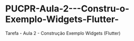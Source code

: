 # PUCPR-Aula-2---Constru-o-Exemplo-Widgets-Flutter-
Tarefa - Aula 2 - Construção Exemplo Widgets (Flutter)
